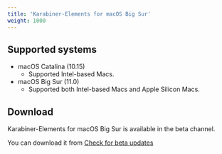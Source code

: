 ```yaml
---
title: 'Karabiner-Elements for macOS Big Sur'
weight: 1000
---
```


## Supported systems

-   macOS Catalina (10.15)
    -   Supported Intel-based Macs.
-   macOS Big Sur (11.0)
    -   Supported both Intel-based Macs and Apple Silicon Macs.

## Download

Karabiner-Elements for macOS Big Sur is available in the beta channel.

You can download it from [Check for beta updates](/docs/manual/operation/check-for-updates/)
